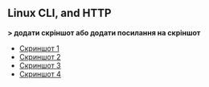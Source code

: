 ## Linux CLI, and HTTP
**> додати скріншот або додати посилання на скріншот**
- [Скриншот 1](./task_linux_cli/1.png)
- [Скриншот 2](./task_linux_cli/2.png)
- [Скриншот 3](./task_linux_cli/3.png)
- [Скриншот 4](./task_linux_cli/4.png)